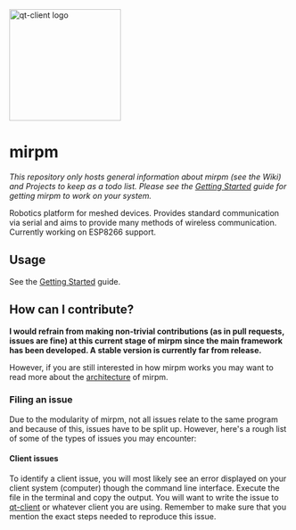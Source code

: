 <img alt="qt-client logo" src="https://mirpm.github.io/icons/mirpm.png" width="200px"/>

# mirpm

*This repository only hosts general information about mirpm (see the Wiki) and Projects to keep as a todo list. Please see the [Getting Started](#tbc) guide for getting mirpm to work on your system.*

Robotics platform for meshed devices. Provides standard communication via serial and aims to provide many methods of wireless communication. Currently working on ESP8266 support.

## Usage

See the [Getting Started](wiki/getting-started) guide.

## How can I contribute?

**I would refrain from making non-trivial contributions (as in pull requests, issues are fine) at this current stage of mirpm since the main framework has been developed. A stable version is currently far from release.**

However, if you are still interested in how mirpm works you may want to read more about the [architecture](wiki/architecture) of mirpm.

### Filing an issue

Due to the modularity of mirpm, not all issues relate to the same program and because of this, issues have to be split up. However, here's a rough list of some of the types of issues you may encounter:

#### Client issues

To identify a client issue, you will most likely see an error displayed on your client system (computer) though the command line interface. Execute the file in the terminal and copy the output. You will want to write the issue to [qt-client](/mirpm/qt-client) or whatever client you are using. Remember to make sure that you mention the exact steps needed to reproduce this issue.


